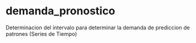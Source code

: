 # demanda_pronostico
Determinacion del intervalo para determinar la demanda de prediccion de patrones (Series de Tiempo)
